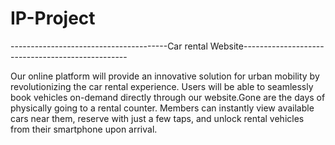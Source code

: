# IP-Project
---------------------------------------Car rental Website-------------------------------------------------

Our online platform will provide an innovative solution for urban mobility by revolutionizing the car rental experience. Users will be able to seamlessly book vehicles on-demand directly through our website.Gone are the days of physically going to a rental counter. Members can instantly view available cars near them, reserve with just a few taps, and unlock rental vehicles from their smartphone upon arrival.
